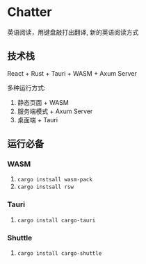 # Chatter 
英语阅读，用键盘敲打出翻译, 新的英语阅读方式

## 技术栈
React + Rust + Tauri + WASM + Axum Server

多种运行方式:
1. 静态页面 + WASM
2. 服务端模式 + Axum Server
3. 桌面端 + Tauri


## 运行必备

### WASM
1. `cargo instsall wasm-pack`
1. `cargo instsall rsw`

### Tauri
1. `cargo install cargo-tauri`

### Shuttle
1. `cargo install cargo-shuttle`


